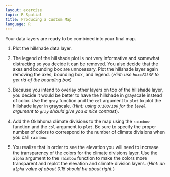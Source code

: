 ```yaml
---
layout: exercise
topic: R Spatial
title: Producing a Custom Map
language: R
---
```


Your data layers are ready to be combined into your final map.

1. Plot the hillshade data layer.

2. The legend of the hillshade plot is not very informative and somewhat
distracting so you decide it can be removed.  You also decide that the axes and
bounding box are unncessary.  Plot the hillshade layer again removing the axes,
bounding box, and legend. (*Hint: use `box=FALSE` to get rid of the bounding
box*)

3. Because you intend to overlay other layers on top of the hillshade layer, you
decide it would be better to have the hillshade in grayscale instead of color.
Use the `gray` function and the `col` argument to `plot` to plot the hillshade
layer in grayscale.  (*Hint: using `0:100/100` for the `level` argument to
`gray` should give you a nice contrast*).

4. Add the Oklahoma climate divisions to the map using the `rainbow` function
and the `col` argument to `plot`.  Be sure to specify the proper number of
colors to correspond to the number of climate divisions when you call `rainbow`.

5. You realize that in order to see the elevation you will need to increase the
transparency of the colors for the climate divisions layer.  Use the `alpha`
argument to the `rainbow` function to make the colors more transparent and
replot the elevation and climate division layers. (*Hint: an `alpha` value of
about 0.15 should be about right.*)